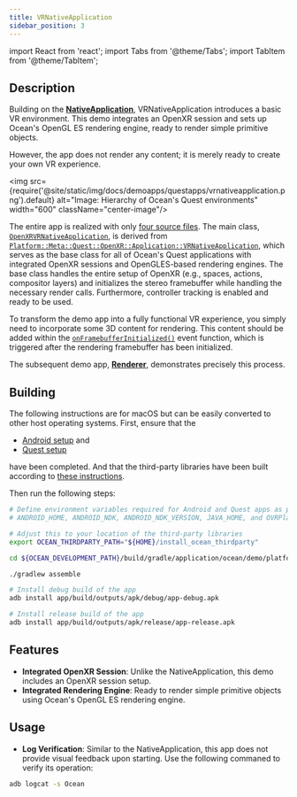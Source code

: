 ```yaml
---
title: VRNativeApplication
sidebar_position: 3
---
```


import React from 'react';
import Tabs from '@theme/Tabs';
import TabItem from '@theme/TabItem';

## Description

Building on the [**NativeApplication**](nativeapplication.md), VRNativeApplication introduces a basic VR environment. This demo integrates an OpenXR session and sets up Ocean's OpenGL ES rendering engine, ready to render simple primitive objects.

However, the app does not render any content; it is merely ready to create your own VR experience.

<img src={require('@site/static/img/docs/demoapps/questapps/vrnativeapplication.png').default} alt="Image: Hierarchy of Ocean's Quest environments" width="600" className="center-image"/>

The entire app is realized with only [four source files](https://github.com/facebookresearch/ocean/tree/c6994ae2add1b2fb295ffe7bffa5abdb7bd5e486/impl/application/ocean/demo/platform/meta/quest/openxr/vrnativeapplication/quest). The main class, [`OpenXRVRNativeApplication`](https://github.com/facebookresearch/ocean/blob/v1.0.0/impl/application/ocean/demo/platform/meta/quest/openxr/vrnativeapplication/quest/OpenXRVRNativeApplication.h#L21), is derived from [`Platform::Meta::Quest::OpenXR::Application::VRNativeApplication`](https://github.com/facebookresearch/ocean/blob/v1.0.0/impl/ocean/platform/meta/quest/openxr/application/VRNativeApplication.h#L52), which serves as the base class for all of Ocean's Quest applications with integrated OpenXR sessions and OpenGLES-based rendering engines. The base class handles the entire setup of OpenXR (e.g., spaces, actions, compositor layers) and initializes the stereo framebuffer while handling the necessary render calls. Furthermore, controller tracking is enabled and ready to be used.

To transform the demo app into a fully functional VR experience, you simply need to incorporate some 3D content for rendering. This content should be added within the [`onFramebufferInitialized()`](https://github.com/facebookresearch/ocean/blob/v1.0.0/impl/application/ocean/demo/platform/meta/quest/openxr/vrnativeapplication/quest/OpenXRVRNativeApplication.cpp#L16) event function, which is triggered after the rendering framebuffer has been initialized.

The subsequent demo app, [**Renderer**](renderer.md), demonstrates precisely this process.


## Building

<Tabs groupId="target-os" queryString>
<TabItem value="quest" label="Quest">
The following instructions are for macOS but can be easily converted to other host operating systems. First, ensure that the

* [Android setup](https://github.com/facebookresearch/ocean/blob/v1.0.0/building_for_android.md#android-setup) and
* [Quest setup](https://github.com/facebookresearch/ocean/blob/v1.0.0/building_for_meta_quest.md#quest-setup)

have been completed. And that the third-party libraries have been built according to [these instructions](https://github.com/facebookresearch/ocean/blob/v1.0.0/building_for_meta_quest.md#2-building-the-third-party-libraries).

Then run the following steps:

```bash
# Define environment variables required for Android and Quest apps as per setup instructions above:
# ANDROID_HOME, ANDROID_NDK, ANDROID_NDK_VERSION, JAVA_HOME, and OVRPlatformSDK_ROOT

# Adjust this to your location of the third-party libraries
export OCEAN_THIRDPARTY_PATH="${HOME}/install_ocean_thirdparty"

cd ${OCEAN_DEVELOPMENT_PATH}/build/gradle/application/ocean/demo/platform/meta/quest/openxr/vrnativeapplication/quest

./gradlew assemble

# Install debug build of the app
adb install app/build/outputs/apk/debug/app-debug.apk

# Install release build of the app
adb install app/build/outputs/apk/release/app-release.apk
```
</TabItem>
</Tabs>



## Features
- **Integrated OpenXR Session**: Unlike the NativeApplication, this demo includes an OpenXR session setup.
- **Integrated Rendering Engine**: Ready to render simple primitive objects using Ocean's OpenGL ES rendering engine.


## Usage
- **Log Verification**: Similar to the NativeApplication, this app does not provide visual feedback upon starting. Use the following commaned to verify its operation:
```bash
adb logcat -s Ocean
```
